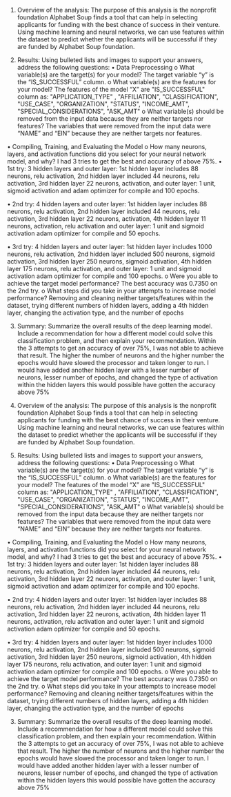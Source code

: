 1. Overview of the analysis: The purpose of this analysis is the nonprofit foundation Alphabet Soup finds a tool that can help in selecting applicants for funding with the best chance of success in their venture. Using machine learning and neural networks, we can use features within the dataset to predict whether the applicants will be successful if they are funded by Alphabet Soup foundation. 

2. Results: Using bulleted lists and images to support your answers, address the following questions:
•	Data Preprocessing
o	What variable(s) are the target(s) for your model?
The target variable “y” is the “IS_SUCCESSFUL” column.
o	What variable(s) are the features for your model?
The features of the model “X” are "IS_SUCCESSFUL" column as: "APPLICATION_TYPE" , "AFFILIATION", "CLASSIFICATION", "USE_CASE", "ORGANIZATION", "STATUS", "INCOME_AMT", "SPECIAL_CONSIDERATIONS", "ASK_AMT"
o	What variable(s) should be removed from the input data because they are neither targets nor features?
The variables that were removed from the input data were “NAME” and “EIN” because they are neither targets nor features.

•	Compiling, Training, and Evaluating the Model
o	How many neurons, layers, and activation functions did you select for your neural network model, and why?
I had 3 tries to get the best and accuracy of above 75%.
•	1st try: 3 hidden layers and outer layer: 1st hidden layer includes 88 neurons, relu activation, 2nd hidden layer included 44 neurons, relu activation, 3rd hidden layer 22 neurons, activation, and outer layer: 1 unit, sigmoid activation and adam optimizer for compile and 100 epochs.

•	2nd try: 4 hidden layers and outer layer: 1st hidden layer includes 88 neurons, relu activation, 2nd hidden layer included 44 neurons, relu activation, 3rd hidden layer 22 neurons, activation, 4th hidden layer 11 neurons, activation, relu activation and outer layer: 1 unit and sigmoid activation adam optimizer for compile and 50 epochs.

•	3rd try: 4 hidden layers and outer layer: 1st hidden layer includes 1000 neurons, relu activation, 2nd hidden layer included 500 neurons, sigmoid activation, 3rd hidden layer 250 neurons, sigmoid activation, 4th hidden layer 175 neurons, relu activation, and outer layer: 1 unit and sigmoid activation adam optimizer for compile and 100 epochs.
o	Were you able to achieve the target model performance? The best accuracy was 0.7350 on the 2nd try.
o	What steps did you take in your attempts to increase model performance?
Removing and cleaning neither targets/features within the dataset, trying different numbers of hidden layers, adding a 4th hidden layer, changing the activation type, and the number of epochs

3.	Summary: Summarize the overall results of the deep learning model. Include a recommendation for how a different model could solve this classification problem, and then explain your recommendation.
Within the 3 attempts to get an accuracy of over 75%, I was not able to achieve that result. The higher the number of neurons and the higher number the epochs would have slowed the processor and taken longer to run. I would have added another hidden layer with a lesser number of neurons, lesser number of epochs, and changed the type of activation within the hidden layers this would possible have gotten the accuracy above 75%

1. Overview of the analysis: The purpose of this analysis is the nonprofit foundation Alphabet Soup finds a tool that can help in selecting applicants for funding with the best chance of success in their venture. Using machine learning and neural networks, we can use features within the dataset to predict whether the applicants will be successful if they are funded by Alphabet Soup foundation. 

2. Results: Using bulleted lists and images to support your answers, address the following questions:
•	Data Preprocessing
o	What variable(s) are the target(s) for your model?
The target variable “y” is the “IS_SUCCESSFUL” column.
o	What variable(s) are the features for your model?
The features of the model “X” are "IS_SUCCESSFUL" column as: "APPLICATION_TYPE" , "AFFILIATION", "CLASSIFICATION", "USE_CASE", "ORGANIZATION", "STATUS", "INCOME_AMT", "SPECIAL_CONSIDERATIONS", "ASK_AMT"
o	What variable(s) should be removed from the input data because they are neither targets nor features?
The variables that were removed from the input data were “NAME” and “EIN” because they are neither targets nor features.

•	Compiling, Training, and Evaluating the Model
o	How many neurons, layers, and activation functions did you select for your neural network model, and why?
I had 3 tries to get the best and accuracy of above 75%.
•	1st try: 3 hidden layers and outer layer: 1st hidden layer includes 88 neurons, relu activation, 2nd hidden layer included 44 neurons, relu activation, 3rd hidden layer 22 neurons, activation, and outer layer: 1 unit, sigmoid activation and adam optimizer for compile and 100 epochs.

•	2nd try: 4 hidden layers and outer layer: 1st hidden layer includes 88 neurons, relu activation, 2nd hidden layer included 44 neurons, relu activation, 3rd hidden layer 22 neurons, activation, 4th hidden layer 11 neurons, activation, relu activation and outer layer: 1 unit and sigmoid activation adam optimizer for compile and 50 epochs.

•	3rd try: 4 hidden layers and outer layer: 1st hidden layer includes 1000 neurons, relu activation, 2nd hidden layer included 500 neurons, sigmoid activation, 3rd hidden layer 250 neurons, sigmoid activation, 4th hidden layer 175 neurons, relu activation, and outer layer: 1 unit and sigmoid activation adam optimizer for compile and 100 epochs.
o	Were you able to achieve the target model performance? The best accuracy was 0.7350 on the 2nd try.
o	What steps did you take in your attempts to increase model performance?
Removing and cleaning neither targets/features within the dataset, trying different numbers of hidden layers, adding a 4th hidden layer, changing the activation type, and the number of epochs

3.	Summary: Summarize the overall results of the deep learning model. Include a recommendation for how a different model could solve this classification problem, and then explain your recommendation.
Within the 3 attempts to get an accuracy of over 75%, I was not able to achieve that result. The higher the number of neurons and the higher number the epochs would have slowed the processor and taken longer to run. I would have added another hidden layer with a lesser number of neurons, lesser number of epochs, and changed the type of activation within the hidden layers this would possible have gotten the accuracy above 75%